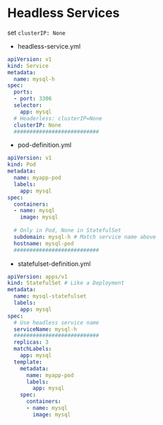 # Headless Services

set `clusterIP: None`

- headless-service.yml

```yaml
apiVersion: v1
kind: Service
metadata:
  name: mysql-h
spec:
  ports:
  - port: 3306
  selector:
    app: mysql
  # Headerless: clusterIP=None
  clusterIP: None
  ###########################
```

- pod-definition.yml

```yaml
apiVersion: v1
kind: Pod
metadata:
  name: myapp-pod
  labels:
    app: mysql
spec:
  containers:
  - name: mysql
    image: mysql
  
  # Only in Pod, None in StatefulSet
  subdomain: mysql-h # Match service name above
  hostname: mysql-pod
  ###########################
```

- statefulset-definition.yml

```yaml
apiVersion: apps/v1
kind: StatefulSet # Like a Deployment
metadata:
  name: mysql-statefulset
  labels:
    app: mysql
spec:
  # Use headless service name
  serviceName: mysql-h
  ###########################
  replicas: 3
  matchLabels:
    app: mysql
  template:
    metadata:
      name: myapp-pod
      labels:
        app: mysql
    spec:
      containers:
      - name: mysql
        image: mysql
```